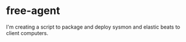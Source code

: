 # free-agent
I'm creating a script to package and deploy sysmon and elastic beats to client computers.
